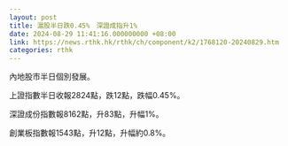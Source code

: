```yaml
---
layout: post
title: 滬股半日跌0.45%　深證成指升1%
date: 2024-08-29 11:41:16.000000000 +08:00
link: https://news.rthk.hk/rthk/ch/component/k2/1768120-20240829.htm
categories: rthk
---
```


內地股市半日個別發展。

上證指數半日收報2824點，跌12點，跌幅0.45%。

深證成份指數報8162點，升83點，升幅1%。

創業板指數報1543點，升12點，升幅約0.8%。
